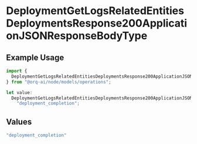 # DeploymentGetLogsRelatedEntitiesDeploymentsResponse200ApplicationJSONResponseBodyType

## Example Usage

```typescript
import {
  DeploymentGetLogsRelatedEntitiesDeploymentsResponse200ApplicationJSONResponseBodyType,
} from "@orq-ai/node/models/operations";

let value:
  DeploymentGetLogsRelatedEntitiesDeploymentsResponse200ApplicationJSONResponseBodyType =
    "deployment_completion";
```

## Values

```typescript
"deployment_completion"
```